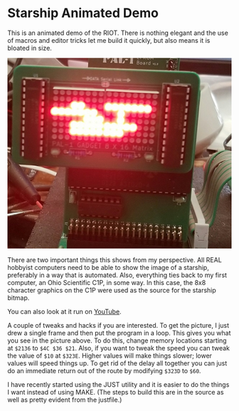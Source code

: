 # Starship Animated Demo

This is an animated demo of the RIOT. There is nothing elegant and the use of macros and editor tricks let me build it quickly, but also means it is bloated in size.

![Starship](https://github.com/w4jbm/PAL-1-6502-SBC/blob/3dbc3d8ddb4ebce43beacfbaff6e8ccf92519194/starship/starship.jpg)

There are two important things this shows from my perspective. All REAL hobbyist computers need to be able to show the image of a starship, preferably in a way that is automated. Also, everything ties back to my first computer, an Ohio Scientific C1P, in some way. In this case, the 8x8 character graphics on the C1P were used as the source for the starship bitmap.

You can also look at it run on [YouTube](https://www.youtube.com/watch?v=UThleUTNTBM).

A couple of tweaks and hacks if you are interested. To get the picture, I just drew a single frame and then put the program in a loop. This gives you what you see in the picture above. To do this, change memory locations starting at `$2136` to `$4C $36 $21`. Also, if you want to tweak the speed you can tweak the value of `$10` at `$323E`. Higher values will make things slower; lower values will speed things up. To get rid of the delay all together you can just do an immediate return out of the route by modifying `$323D` to `$60`.

I have recently started using the JUST utility and it is easier to do the things I want instead of using MAKE. (The steps to build this are in the source as well as pretty evident from the justfile.)
